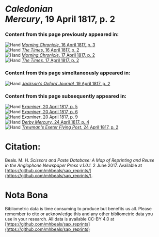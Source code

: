 # *Caledonian Mercury*, 19 April 1817, p. 2  
  
### Content from this page previously appeared in:  
![Hand](http://scissorsandpaste.net/wp-content/uploads/2017/06/smallhandpointer.png) [*Morning Chronicle*, 16 April 1817, p. 3](https://mhbeals.github.io/sap_html/Morning-Chronicle/Morning-Chronicle-16-April-1817-p-3)  
![Hand](http://scissorsandpaste.net/wp-content/uploads/2017/06/smallhandpointer.png) [*The Times*, 16 April 1817, p. 2](https://mhbeals.github.io/sap_html/The-Times/The-Times-16-April-1817-p-2)  
![Hand](http://scissorsandpaste.net/wp-content/uploads/2017/06/smallhandpointer.png) [*Morning Chronicle*, 17 April 1817, p. 2](https://mhbeals.github.io/sap_html/Morning-Chronicle/Morning-Chronicle-17-April-1817-p-2)  
![Hand](http://scissorsandpaste.net/wp-content/uploads/2017/06/smallhandpointer.png) [*The Times*, 17 April 1817, p. 2](https://mhbeals.github.io/sap_html/The-Times/The-Times-17-April-1817-p-2)  
  
### Content from this page simeltaneously appeared in:  
![Hand](http://scissorsandpaste.net/wp-content/uploads/2017/06/smallhandpointer.png) [*Jackson's Oxford Journal*, 19 April 1817, p. 2](https://mhbeals.github.io/sap_html/Jackson's-Oxford-Journal/Jackson's-Oxford-Journal-19-April-1817-p-2)  
  
### Content from this page subsequently appeared in:  
![Hand](http://scissorsandpaste.net/wp-content/uploads/2017/06/smallhandpointer.png) [*Examiner*, 20 April 1817, p. 5](https://mhbeals.github.io/sap_html/Examiner/Examiner-20-April-1817-p-5)  
![Hand](http://scissorsandpaste.net/wp-content/uploads/2017/06/smallhandpointer.png) [*Examiner*, 20 April 1817, p. 6](https://mhbeals.github.io/sap_html/Examiner/Examiner-20-April-1817-p-6)  
![Hand](http://scissorsandpaste.net/wp-content/uploads/2017/06/smallhandpointer.png) [*Examiner*, 20 April 1817, p. 9](https://mhbeals.github.io/sap_html/Examiner/Examiner-20-April-1817-p-9)  
![Hand](http://scissorsandpaste.net/wp-content/uploads/2017/06/smallhandpointer.png) [*Derby Mercury*, 24 April 1817, p. 4](https://mhbeals.github.io/sap_html/Derby-Mercury/Derby-Mercury-24-April-1817-p-4)  
![Hand](http://scissorsandpaste.net/wp-content/uploads/2017/06/smallhandpointer.png) [*Trewman's Exeter Flying Post*, 24 April 1817, p. 2](https://mhbeals.github.io/sap_html/Trewman's-Exeter-Flying-Post/Trewman's-Exeter-Flying-Post-24-April-1817-p-2)  


# Citation: 

Beals. M. H. *Scissors and Paste Database: A Map of Reprinting and Reuse in the Anglophone Newspaper Press v.1.0.1.* 2 June 2017. Available at [https://github.com/mhbeals/sap_reprints/](https://github.com/mhbeals/sap_reprints/). 

# Nota Bona

Bibliometric data is time consuming to produce but benefits us all. Please remember to cite or acknowledge this and any other bibliometric data you use in your research. All data is available CC-BY 4.0 at [https://github.com/mhbeals/sap_reprints](https://github.com/mhbeals/sap_reprints)